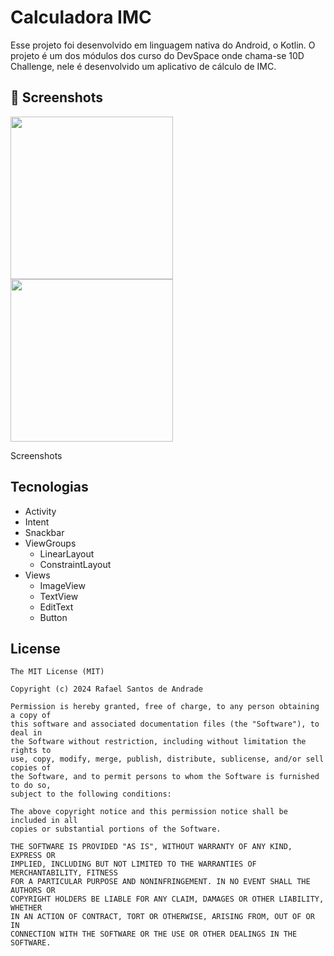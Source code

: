# Calculadora IMC
Esse projeto foi desenvolvido em linguagem nativa do Android, o Kotlin. O projeto é um dos módulos dos curso do DevSpace onde chama-se 10D Challenge, nele é desenvolvido um aplicativo de cálculo de IMC.

## :camera_flash: Screenshots
<!-- You can add more screenshots here if you like -->
<img src="https://github.com/DevRafaSantos/calculadoraimc/assets/166184212/688fcc62-cffc-4d89-94d2-f9d75316d33f" width=260/> <img src="https://github.com/DevRafaSantos/calculadoraimc/assets/166184212/5e77bc70-f35b-48c0-a38b-ac6834773128" width=260/>


Screenshots

## Tecnologias
- Activity
- Intent
- Snackbar
- ViewGroups
  - LinearLayout
  - ConstraintLayout
- Views
  - ImageView
  - TextView
  - EditText
  - Button


## License
```
The MIT License (MIT)

Copyright (c) 2024 Rafael Santos de Andrade

Permission is hereby granted, free of charge, to any person obtaining a copy of
this software and associated documentation files (the "Software"), to deal in
the Software without restriction, including without limitation the rights to
use, copy, modify, merge, publish, distribute, sublicense, and/or sell copies of
the Software, and to permit persons to whom the Software is furnished to do so,
subject to the following conditions:

The above copyright notice and this permission notice shall be included in all
copies or substantial portions of the Software.

THE SOFTWARE IS PROVIDED "AS IS", WITHOUT WARRANTY OF ANY KIND, EXPRESS OR
IMPLIED, INCLUDING BUT NOT LIMITED TO THE WARRANTIES OF MERCHANTABILITY, FITNESS
FOR A PARTICULAR PURPOSE AND NONINFRINGEMENT. IN NO EVENT SHALL THE AUTHORS OR
COPYRIGHT HOLDERS BE LIABLE FOR ANY CLAIM, DAMAGES OR OTHER LIABILITY, WHETHER
IN AN ACTION OF CONTRACT, TORT OR OTHERWISE, ARISING FROM, OUT OF OR IN
CONNECTION WITH THE SOFTWARE OR THE USE OR OTHER DEALINGS IN THE SOFTWARE.
```
